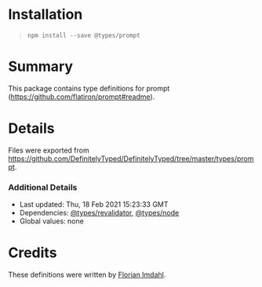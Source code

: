 # Installation
> `npm install --save @types/prompt`

# Summary
This package contains type definitions for prompt (https://github.com/flatiron/prompt#readme).

# Details
Files were exported from https://github.com/DefinitelyTyped/DefinitelyTyped/tree/master/types/prompt.

### Additional Details
 * Last updated: Thu, 18 Feb 2021 15:23:33 GMT
 * Dependencies: [@types/revalidator](https://npmjs.com/package/@types/revalidator), [@types/node](https://npmjs.com/package/@types/node)
 * Global values: none

# Credits
These definitions were written by [Florian Imdahl](https://github.com/ffflorian).
